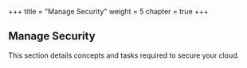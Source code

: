 +++
title = "Manage Security"
weight = 5
chapter = true
+++


## Manage Security
This section details concepts and tasks required to secure your cloud.